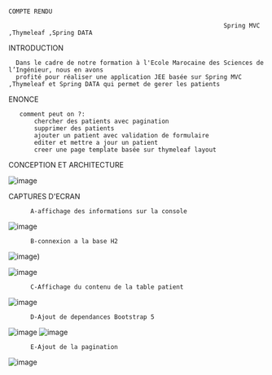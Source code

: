                                                                         COMPTE RENDU

                                                               Spring MVC ,Thymeleaf ,Spring DATA
                                                               
   INTRODUCTION
   
   
      Dans le cadre de notre formation à l'Ecole Marocaine des Sciences de l’Ingénieur, nous en avons
      profité pour réaliser une application JEE basée sur Spring MVC ,Thymeleaf et Spring DATA qui permet de gerer les patients
      
      
   ENONCE 
   
   
       comment peut on ?:
           chercher des patients avec pagination
           supprimer des patients
           ajouter un patient avec validation de formulaire
           editer et mettre a jour un patient
           creer une page template basée sur thymeleaf layout
           
           
   CONCEPTION ET ARCHITECTURE 
   
   
        

![image](https://user-images.githubusercontent.com/57690392/162083545-e186c1a4-8ab6-4e8d-90f6-4f65b87e5c75.png)


  CAPTURES D'ECRAN 
      
          A-affichage des informations sur la console
        
        
   ![image](https://user-images.githubusercontent.com/57690392/162084178-2c1b5fb2-78d6-41c4-812a-e8ef1d27eaa4.png)
            
            
          B-connexion a la base H2
          
   ![image](https://user-images.githubusercontent.com/57690392/162084861-e0ecb3ef-7d48-4783-af61-df39333c2f79.png))


   
  ![image](https://user-images.githubusercontent.com/57690392/162085009-6b6dfb5e-40b6-4562-a408-d105c8a7bed1.png)



          C-Affichage du contenu de la table patient
          
![image](https://user-images.githubusercontent.com/57690392/162084794-610f071a-bc8c-4c81-9c19-29b91cf10128.png)

          D-Ajout de dependances Bootstrap 5
  ![image](https://user-images.githubusercontent.com/57690392/162084597-fffc8310-a219-4139-8214-6eaffb083176.png)
![image](https://user-images.githubusercontent.com/57690392/162084684-557129c3-d79d-4d2c-bb2b-215cbf7f9f26.png)


          E-Ajout de la pagination
 ![image](https://user-images.githubusercontent.com/57690392/162085163-6ae1e631-ced1-4404-8d21-748a3ed19f7f.png)



